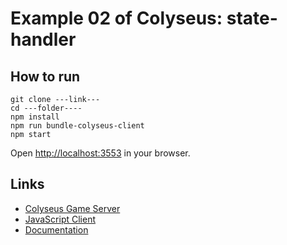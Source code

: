 Example 02 of Colyseus: state-handler
===

How to run
---

```
git clone ---link---
cd ---folder----
npm install
npm run bundle-colyseus-client
npm start
```

Open [http://localhost:3553](http://localhost:3553) in your browser.

Links
---

- [Colyseus Game Server](https://github.com/gamestdio/colyseus/)
- [JavaScript Client](https://github.com/gamestdio/colyseus.js/)
- [Documentation](http://colyseus.io/docs/)
